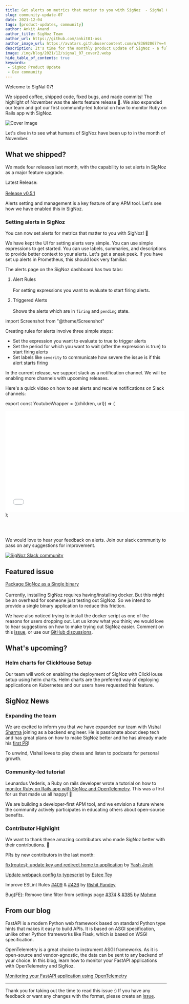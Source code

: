 ```yaml
---
title: Get alerts on metrics that matter to you with SigNoz  - SigNal 07
slug: community-update-07
date: 2021-12-04
tags: [product-updates, community]
author: Ankit Anand
author_title: SigNoz Team
author_url: https://github.com/ankit01-oss
author_image_url: https://avatars.githubusercontent.com/u/83692067?v=4
description: It's time for the monthly product update of SigNoz - a full-stack open-source APM tool. Find out what we've been upto at SigNoz during November, 2021.
image: /img/blog/2021/12/signal_07_cover2.webp
hide_table_of_contents: true
keywords:
 - SigNoz Product Update
 - Dev community
---
```

<head>
  <link rel="canonical" href="https://signoz.io/blog/community-update-07/"/>
</head>

Welcome to SigNal 07!

We sipped coffee, shipped code, fixed bugs, and made commits! The highlight of November was the alerts feature release 🔔. We also expanded our team and got our first community-led tutorial on how to monitor Ruby on Rails app with SigNoz.

<!--truncate-->

![Cover Image](/img/blog/2021/12/signal_07_cover2.webp)

Let's dive in to see what humans of SigNoz have been up to in the month of November.

## What we shipped?
We made four releases last month, with the capability to set alerts in SigNoz as a major feature upgrade.

Latest Release:<br></br>
[Release v0.5.1](https://github.com/SigNoz/signoz/releases/tag/v0.5.1)

Alerts setting and management is a key feature of any APM tool. Let's see how we have enabled this in SigNoz.

### Setting alerts in SigNoz
You can now set alerts for metrics that matter to you with SigNoz! 🎉 

We have kept the UI for setting alerts very simple. You can use simple expressions to get started. You can use labels, summaries, and descriptions to provide better context to your alerts. Let's get a sneak peek. If you have set up alerts in Prometheus, this should look very familiar.

The alerts page on the SigNoz dashboard has two tabs:
1. Alert Rules<br></br>
   For setting expressions you want to evaluate to start firing alerts.

2. Triggered Alerts<br></br>
   Shows the alerts which are in `firing` and `pending` state.

import Screenshot from "@theme/Screenshot"

<Screenshot
   alt="Alerts page on SigNoz dashboard"
   height={500}
   src="/img/blog/2021/12/alerts_snapshot.webp"
   title="Alerts page on SigNoz dashboard"
   width={700}
/>

Creating rules for alerts involve three simple steps:
- Set the expression you want to evaluate to true to trigger alerts
- Set the period for which you want to wait (after the expression is true) to start firing alerts
- Set labels like `severity` to communicate how severe the issue is if this alert starts firing

<Screenshot
   alt="Setting alerts is easy with expressions."
   height={500}
   src="/img/blog/2021/12/setting_alerts.webp"
   title="Setting alerts is easy with expressions."
   width={700}
/>

In the current release, we support slack as a notification channel. We will be enabling more channels with upcoming releases.

Here's a quick video on how to set alerts and receive notifications on Slack channels:

export const YoutubeWrapper = ({children, url}) => (
  <div 
    style={{
    position: 'relative', 
    width: '100%',
    paddingBottom: '56.25%', 
    height: "0",
    }} >
    <iframe width="560" height="315" style={{ position: 'absolute', top:'0', left: '0', width: '100%', height: '100%'}} src={ url } title="YouTube video player" frameborder="0" allow="accelerometer; autoplay; clipboard-write; encrypted-media; gyroscope; picture-in-picture" allowfullscreen></iframe>
</div>
);

<YoutubeWrapper url="https://www.youtube.com/watch?v=HBLtC3UKpmA"> </YoutubeWrapper><br></br>

We would love to hear your feedback on alerts. Join our slack community to pass on any suggestions for improvement.

[![SigNoz Slack community](/img/blog/common/join_slack_cta.png)](https://bit.ly/signoz-slack)

## Featured issue
[Package SigNoz as a Single binary](https://github.com/SigNoz/signoz/issues/392)<br></br>
Currently, installing SigNoz requires having/installing docker. But this might be an overhead for someone just testing out SigNoz. So we intend to provide a single binary application to reduce this friction.

We have also noticed trying to install the docker script as one of the reasons for users dropping out. Let us know what you think; we would love to hear suggestions on how to make trying out SigNoz easier. Comment on this [issue](https://github.com/SigNoz/signoz/issues/392), or use our [GitHub discussions](https://github.com/SigNoz/signoz/discussions).

## What's upcoming?
### Helm charts for ClickHouse Setup
Our team will work on enabling the deployment of SigNoz with ClickHouse setup using helm charts. Helm charts are the preferred way of deploying applications on Kubernetes and our users have requested this feature.

## SigNoz News
### Expanding the team
We are excited to inform you that we have expanded our team with [Vishal Sharma](https://www.linkedin.com/in/makeavish/) joining as a backend engineer. He is passionate about deep tech and has great plans on how to make SigNoz better and he has already made his [first PR](https://github.com/SigNoz/signoz/pull/429)!

To unwind, Vishal loves to play chess and listen to podcasts for personal growth.

### Community-led tutorial
Leunardus Vederis, a Ruby on rails developer wrote a tutorial on how to [monitor Ruby on Rails app with SigNoz and OpenTelemetry](https://medium.com/@leunardus.vederis714/monitor-your-ruby-on-rails-app-using-signoz-opentelemetry-b59578f3b252). This was a first for us that made us all happy! 🥳

We are building a developer-first APM tool, and we envision a future where the community actively participates in educating others about open-source benefits.

### Contributor Highlight
We want to thank these amazing contributors who made SigNoz better with their contributions. 🤗

PRs by new contributors in the last month:

[fix(routes): update key and redirect home to application](https://github.com/SigNoz/signoz/pull/342) by [Yash Joshi](https://github.com/jyash97)

[Update webpack config to typescript](https://github.com/SigNoz/signoz/pull/334) by [Estee Tey](https://github.com/lyqht)

Improve ESLint Rules [#409](https://github.com/SigNoz/signoz/issues/409) & [#426](https://github.com/SigNoz/signoz/pull/426) by [Rishit Pandey](https://github.com/genzyy)

Bug(FE): Remove time filter from settings page [#374](https://github.com/SigNoz/signoz/issues/374) & [#385](https://github.com/SigNoz/signoz/pull/385) by [Mohmn](https://github.com/Mohmn)


## From our blog
FastAPI is a modern Python web framework based on standard Python type hints that makes it easy to build APIs. It is based on ASGI specification, unlike other Python frameworks like Flask, which is based on WSGI specification.

OpenTelemetry is a great choice to instrument ASGI frameworks. As it is open-source and vendor-agnostic, the data can be sent to any backend of your choice. In this blog, learn how to monitor your FastAPI applications with OpenTelemetry and SigNoz.

[Monitoring your FastAPI application using OpenTelemetry](https://signoz.io/blog/opentelemetry-fastapi/)

---
Thank you for taking out the time to read this issue :) If you have any feedback or want any changes with the format, please create an [issue](https://github.com/SigNoz/signoz/issues).

